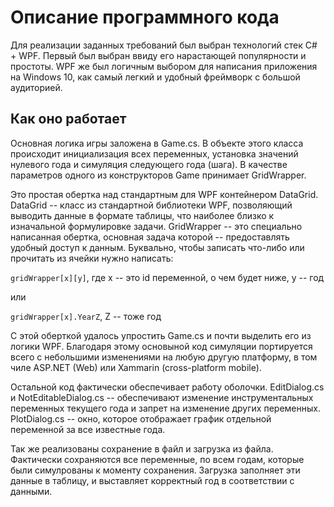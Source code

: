 # Описание программного кода

Для реализации заданных требований был выбран технологий стек C# + WPF. Первый был выбран ввиду его нарастающей популярности
и простоты. WPF же был логичным выбором для написания приложения на Windows 10, как самый легкий и удобный фреймворк
с большой аудиторией.

## Как оно работает

Основная логика игры заложена в Game.cs. В объекте этого класса происходит инициализация всех переменных, установка
значений нулевого года и симуляция следующего года (шага). В качестве параметров одного из конструкторов Game принимает
GridWrapper. 

Это простая обертка над стандартным для WPF контейнером DataGrid. DataGrid -- класс из стандартной библиотеки WPF, 
позволяющий выводить данные в формате таблицы, что наиболее близко к изначальной формулировке задачи. GridWrapper -- это
специально написанная обертка, основная задача которой -- предоставлять удобный доступ к данным. Буквально, чтобы записать
что-либо или прочитать из ячейки нужно написать:

`gridWrapper[x][y]`, где х -- это id переменной, о чем будет ниже, y -- год

или

`gridWrapper[x].YearZ`, Z -- тоже год

С этой оберткой удалось упростить Game.cs и почти выделить его из логики WPF. Благодаря этому основыной код симуляции 
портируется всего с небольшими изменениями на любую другую платформу, в том чиле ASP.NET (Web)
или Xammarin (cross-platform mobile).

Остальной код фактически обеспечивает работу оболочки. EditDialog.cs и NotEditableDialog.cs -- обеспечивают изменение
инструментальных переменных текущего года и запрет на изменение других переменных. PlotDialog.cs -- окно, которое отображает
график отдельной переменной за все известные года.

Так же реализованы сохранение в файл и загрузка из файла. Фактически сохраняются все переменные, по всем годам, которые были
симулрованы к моменту сохранения. Загрузка заполняет эти данные в таблицу, и выставляет корректный год в соответствии с данными.
